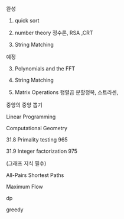
완성
1. quick sort 

2. number theory 정수론, RSA ,CRT

3. String Matching

예정 

3. Polynomials and the FFT

4. String Matching

5. Matrix Operations 행렬곱 분할정복, 스트라센,


중앙의 중앙 뽑기

Linear Programming

Computational Geometry

31.8 Primality testing 965

31.9 Integer factorization 975

(그래프 지식 필수)

All-Pairs Shortest Paths

Maximum Flow

dp

greedy
